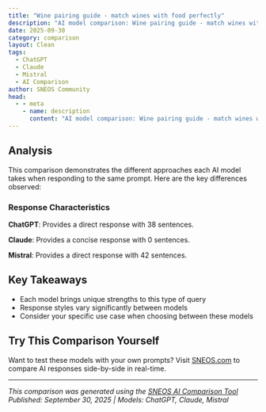 ```yaml
---
title: "Wine pairing guide - match wines with food perfectly"
description: "AI model comparison: Wine pairing guide - match wines with food perfectly..."
date: 2025-09-30
category: comparison
layout: Clean
tags:
  - ChatGPT
  - Claude
  - Mistral
  - AI Comparison
author: SNEOS Community
head:
  - - meta
    - name: description
      content: "AI model comparison: Wine pairing guide - match wines with food perfectly..."
---
```


<ChatComparison
  title="Wine pairing guide - match wines with food perfectly"
  prompt="Wine pairing guide - match wines with food perfectly"
  :responses='{"ChatGPT": "Certainly! Here is a comprehensive wine pairing guide to help you match wines with food perfectly:\n\n### General Principles of Wine Pairing\n- **Balance intensity:** Match the weight and intensity of the wine with the dish.\n- **Complement or contrast:** Choose wines that either complement the flavors or provide a pleasant contrast.\n- **Consider acidity:** Acidic wines pair well with fatty, creamy, or tangy dishes.\n- **Consider sweetness:** Sweeter wines pair well with spicy or salty dishes.\n\n---\n\n### Wine Pairing Guide\n\n#### Whites\n\n1. **Chardonnay**\n - Styles: Oaked (buttery, creamy), Unoaked (fresh, crisp)\n - Pairs with: Roast chicken, creamy pasta dishes, lobster, shellfish, mushroom dishes, mild cheeses like Brie and Camembert.\n\n2. **Sauvignon Blanc**\n - Styles: Crisp, high acidity, herbal and citrus notes\n - Pairs with: Goat cheese, salads, green vegetables (asparagus, peas), shellfish, light seafood dishes, dishes with herbs.\n\n3. **Riesling**\n - Styles: Off-dry to sweet, high acidity\n - Pairs with: Spicy Asian cuisine, pork, duck, dishes with a bit of sweetness or heat, blue cheese.\n\n4. **Pinot Grigio / Pinot Gris**\n - Styles: Light, crisp, fresh\n - Pairs with: Light fish dishes, salads, light pasta, shellfish, lighter cheeses.\n\n5. **Gew\u00FCrztraminer**\n - Styles: Aromatic, slightly sweet and spicy\n - Pairs with: Spicy dishes, Indian food, strong cheeses, smoked meats.\n\n---\n\n#### Reds\n\n1. **Pinot Noir**\n - Styles: Light to medium-bodied, red fruit, earthy\n - Pairs with: Roast chicken, duck, turkey, salmon, mushroom dishes, soft cheeses.\n\n2. **Cabernet Sauvignon**\n - Styles: Full-bodied, tannic, dark fruit, oak\n - Pairs with: Red meats (steak, lamb), strong cheeses (cheddar, blue), grilled vegetables, hearty stews.\n\n3. **Merlot**\n - Styles: Medium-bodied, soft tannins, ripe fruit\n - Pairs with: Pasta with red sauce, grilled meats, roasted vegetables, tomato-based dishes.\n\n4. **Syrah / Shiraz**\n - Styles: Full-bodied, spicy, dark fruit flavors\n - Pairs with: Barbecue, grilled meats, spicy sausages, stews.\n\n5. **Zinfandel**\n - Styles: Medium to full-bodied, fruity, spicy\n - Pairs with: Barbecue, burgers, spicy sausages, tomato-based dishes.\n\n---\n\n#### Ros\u00E9\n\n- Styles: Light, crisp, fruity\n- Pairs with: Light salads, grilled seafood, tapas, soft cheeses, spicy dishes.\n\n---\n\n#### Sparkling Wines\n\n- Styles: Dry to off-dry, high acidity, bubbles\n- Pairs with: Appetizers, salty foods, fried foods, sushi, soft cheeses, desserts (off-dry versions).\n\n---\n\n#### Dessert Wines\n\n1. **Port**\n - Pairs with: Blue cheese, chocolate desserts, nuts.\n\n2. **Sauternes**\n - Pairs with: Foie gras, blue cheese, fruit tarts.\n\n3. **Moscato**\n - Pairs with: Light desserts, fruit-based desserts, spicy food.\n\n---\n\n### Tips for Matching Wine and Food\n\n- **Fat pairs with acid:** Acidic wines cut through rich, fatty dishes.\n- **Sweet and spicy:** Sweet wines cool down spicy food.\n- **Tannins and protein:** Tannic reds soften with red meat and rich protein dishes.\n- **Earthy and earthy:** Earthy wines like Pinot Noir pair well with earthy foods like mushrooms.\n\nIf you have a specific dish in mind, feel free to ask and I can suggest the perfect wine pairing!", "Claude": "# Wine Pairing Guide: Perfect Food \u0026 Wine Matches\n\n## \uD83C\uDF77 Basic Pairing Principles\n\n### **The Golden Rules**\n- **Complement or Contrast**: Match similar intensity levels or create intentional contrasts\n- **Regional Harmony**: Wines and foods from the same region often pair naturally\n- **Consider Weight**: Light wines with light dishes, bold wines with rich foods\n- **Sauce Matters**: Pair wine with the sauce/preparation, not just the protein\n\n---\n\n## \uD83E\uDD69 Red Wine Pairings\n\n### **Light Reds (Pinot Noir, Beaujolais, Chianti)**\n- **Perfect with:**\n - Roasted chicken or turkey\n - Salmon and tuna\n - Mushroom dishes\n - Pasta with tomato sauce\n - Charcuterie and soft cheeses\n\n### **Medium Reds (Merlot, Sangiovese, C\u00F4tes du Rh\u00F4ne)**\n- **Perfect with:**\n - Pork tenderloin\n - Duck breast\n - Pizza and Italian cuisine\n - Grilled vegetables\n - Medium-aged cheeses\n\n### **Bold Reds (Cabernet Sauvignon, Malbec, Syrah/Shiraz)**\n- **Perfect with:**\n - Grilled steaks and lamb\n - BBQ and smoked meats\n - Rich stews and braises\n - Dark chocolate desserts\n - Aged hard cheeses\n\n---\n\n## \uD83E\uDD0D White Wine Pairings\n\n### **Light \u0026 Crisp (Sauvignon Blanc, Pinot Grigio, Albari\u00F1o)**\n- **Perfect with:**\n - Fresh seafood and shellfish\n - Salads and light appetizers\n - Goat cheese and fresh herbs\n - Asian cuisine\n - Vegetarian dishes\n\n### **Rich \u0026 Buttery (Chardonnay, White Burgundy)**\n- **Perfect with:**\n - Lobster with butter\n - Creamy pasta dishes\n - Roasted chicken\n - Soft-ripened cheeses\n - Dishes with cream sauces\n\n### **Aromatic (Riesling, Gew\u00FCrztraminer, Viognier)**\n- **Perfect with:**\n - Spicy Asian cuisine\n - Pork and ham\n - Strong cheeses\n - Fruit-based desserts\n - Indian and Middle Eastern food\n\n---\n\n## \uD83E\uDD42 Sparkling Wine Pairings\n\n### **Champagne \u0026 Traditional Method**\n- **Perfect with:**\n - Oysters and caviar\n - Fried foods (cuts through grease)\n - Soft cheeses\n - Celebration desserts\n - Salty snacks\n\n### **Prosecco \u0026 Casual Sparklers**\n- **Perfect with:**\n - Light appetizers\n - Fresh fruit\n - Prosciutto and melon\n - Brunch dishes\n - Light seafood\n\n---\n\n## \uD83C\uDF6F Dessert Wine Pairings\n\n### **Sweet Wines (Port, Sauternes, Ice Wine)**\n- **Perfect with:**\n - Blue cheese\n - Dark chocolate\n - Fruit tarts\n - Nuts and dried fruits\n - Foie gras\n\n---\n\n## \uD83C\uDF0D Regional Pairing Magic\n\n### **French Classics**\n- **Burgundy** (Pinot Noir) \u002B Coq au Vin\n- **Bordeaux** (Cab blend) \u002B Lamb with herbs\n- **Chablis** \u002B Oysters\n- **Sancerre** \u002B Goat cheese\n\n### **Italian Harmony**\n- **Chianti** \u002B Tomato-based pasta\n- **Barolo** \u002B Truffle dishes\n- **Pinot Grigio** \u002B Seafood risotto\n- **Prosecco** \u002B Antipasti\n\n### **New World Favorites**\n- **California Chardonnay** \u002B Grilled salmon\n- **Australian Shiraz** \u002B BBQ ribs\n- **New Zealand Sauvignon Blanc** \u002B Fresh herbs\n- **Argentine Malbec** \u002B Grilled beef\n\n---\n\n## \u2696\uFE0F Balancing Act: Flavors \u0026 Textures\n\n### **Acidity Matching**\n- **High-", "Mistral": "Creating a perfect wine pairing guide involves understanding the characteristics of both the wine and the food. Here are some general principles and specific recommendations to help you match wines with food perfectly:\n\n### General Principles\n\n1. **Balance**: Match the weight and intensity of the wine with the weight and intensity of the food. For example, pair a light-bodied wine with a light dish.\n2. **Complement or Contrast**: Decide whether you want the wine to complement the flavors of the food or provide a contrast.\n3. **Acidity**: Acidic wines pair well with acidic foods. They can also cut through rich, fatty dishes.\n4. **Sweetness**: Sweet wines pair well with sweet foods and can balance spicy or salty dishes.\n5. **Tannins**: Tannic wines pair well with fatty and protein-rich foods, as tannins bind to proteins and fats, making the wine taste smoother.\n6. **Flavor Profiles**: Consider the dominant flavors in both the wine and the food. For example, pair fruity wines with fruity dishes.\n\n### Specific Recommendations\n\n#### Appetizers and Snacks\n- **Cheese and Charcuterie**: Pair with a dry sparkling wine like Champagne or a light-bodied red like Pinot Noir.\n- **Seafood Appetizers**: Pair with a crisp white wine like Sauvignon Blanc or a light sparkling wine.\n\n#### Seafood\n- **Light Fish (e.g., Sole, Flounder)**: Pair with a light-bodied white wine like Pinot Grigio or Albari\u00F1o.\n- **Rich Fish (e.g., Salmon, Tuna)**: Pair with a medium-bodied white wine like Chardonnay or a light-bodied red like Pinot Noir.\n- **Shellfish**: Pair with a crisp white wine like Muscadet or a sparkling wine.\n\n#### Poultry\n- **Chicken**: Pair with a medium-bodied white wine like Chardonnay or a light-bodied red like Pinot Noir.\n- **Duck**: Pair with a medium-bodied red wine like Merlot or a full-bodied white wine like Viognier.\n\n#### Red Meat\n- **Beef**: Pair with a full-bodied red wine like Cabernet Sauvignon or Syrah.\n- **Lamb**: Pair with a medium to full-bodied red wine like Bordeaux or Rioja.\n- **Pork**: Pair with a medium-bodied red wine like Zinfandel or a full-bodied white wine like Chardonnay.\n\n#### Vegetarian Dishes\n- **Light Vegetable Dishes**: Pair with a light-bodied white wine like Sauvignon Blanc or a light-bodied red like Beaujolais.\n- **Hearty Vegetable Dishes**: Pair with a medium-bodied red wine like Tempranillo or a full-bodied white wine like Chardonnay.\n\n#### Spicy Foods\n- **Spicy Asian or Mexican Dishes**: Pair with a sweet white wine like Riesling or a sparkling wine like Prosecco.\n- **Spicy Indian Dishes**: Pair with a sweet white wine like Gew\u00FCrztraminer or a ros\u00E9.\n\n#### Desserts\n- **Fruit-Based Desserts**: Pair with a sweet white wine like Sauternes or a sweet sparkling wine like Moscato d\u0027Asti.\n- **Chocolate Desserts**: Pair with a sweet red wine like Banyuls or a fortified wine like Port.\n\n### Regional Pairings\n- **Italian Cuisine**: Pair with Italian wines like Chianti, Barolo, or Pinot Grigio.\n- **French Cuisine**: Pair with French wines like Bordeaux, Burgundy, or Champagne.\n- **Spanish Cuisine**: Pair with Spanish wines like Rioja, Tempranillo, or Albari\u00F1o.\n\n### Experiment and Enjoy\nWine pairing is both an art and a science. Don\u0027t be afraid to experiment and find what works best for your palate. Enjoy the process and the experience of discovering new combinations!"}' 
  published-date="22:46"
/>

## Analysis

This comparison demonstrates the different approaches each AI model takes when responding to the same prompt. Here are the key differences observed:

### Response Characteristics

**ChatGPT**: Provides a direct response with 38 sentences. 

**Claude**: Provides a concise response with 0 sentences. 

**Mistral**: Provides a direct response with 42 sentences. 

## Key Takeaways

- Each model brings unique strengths to this type of query
- Response styles vary significantly between models
- Consider your specific use case when choosing between these models

## Try This Comparison Yourself

Want to test these models with your own prompts? Visit [SNEOS.com](https://sneos.com) to compare AI responses side-by-side in real-time.

---

*This comparison was generated using the [SNEOS AI Comparison Tool](https://sneos.com)*
*Published: September 30, 2025 | Models: ChatGPT, Claude, Mistral*
